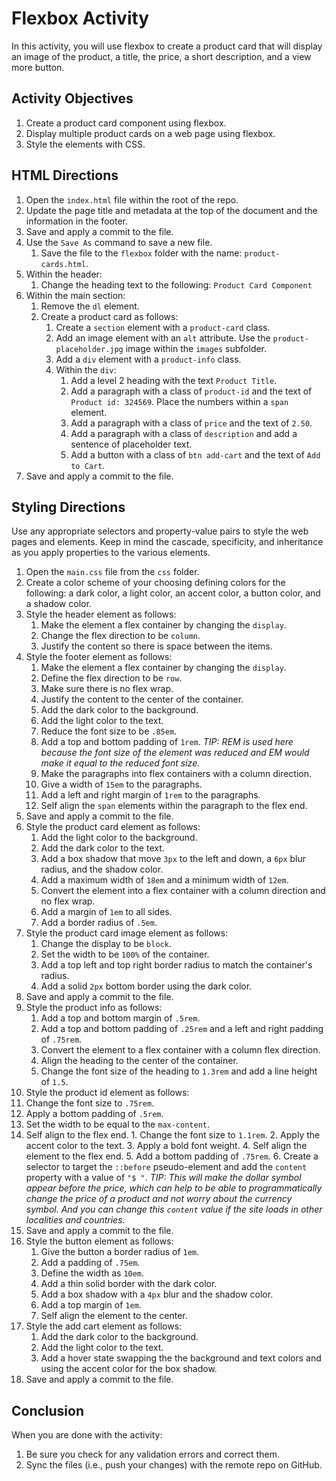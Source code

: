 # Flexbox Activity
In this activity, you will use flexbox to create a product card that will display an image of the product, a title, the price, a short description, and a view more button.

## Activity Objectives
1. Create a product card component using flexbox.
2. Display multiple product cards on a web page using flexbox.
3. Style the elements with CSS.

## HTML Directions
1. Open the `index.html` file within the root of the repo.
2. Update the page title and metadata at the top of the document and the information in the footer.
3. Save and apply a commit to the file.
4. Use the `Save As` command to save a new file.
   1. Save the file to the `flexbox` folder with the name: `product-cards.html`.
5. Within the header:
   1. Change the heading text to the following: `Product Card Component`
6. Within the main section:
   1. Remove the `dl` element.
   2. Create a product card as follows:
      1. Create a `section` element with a `product-card` class.
      2. Add an image element with an `alt` attribute. Use the `product-placeholder.jpg` image within the `images` subfolder.
      3. Add a `div` element with a `product-info` class.
      4. Within the `div`:
         1. Add a level 2 heading with the text `Product Title`.
         2. Add a paragraph with a class of `product-id` and the text of `Product id: 324569`. Place the numbers within a `span` element.
         3. Add a paragraph with a class of `price` and the text of `2.50`.
         4. Add a paragraph with a class of `description` and add a sentence of placeholder text.
         5. Add a button with a class of `btn add-cart` and the text of `Add to Cart`.
7. Save and apply a commit to the file.

## Styling Directions
Use any appropriate selectors and property-value pairs to style the web pages and elements. Keep in mind the cascade, specificity, and inheritance as you apply properties to the various elements.

1. Open the `main.css` file from the `css` folder.
2. Create a color scheme of your choosing defining colors for the following: a dark color, a light color, an accent color, a button color, and a shadow color.
3. Style the header element as follows:
   1. Make the element a flex container by changing the `display`.
   2. Change the flex direction to be `column`.
   3. Justify the content so there is space between the items.
4. Style the footer element as follows:
   1. Make the element a flex container by changing the `display`.
   2. Define the flex direction to be `row`.
   3. Make sure there is no flex wrap.
   4. Justify the content to the center of the container.
   5. Add the dark color to the background.
   6. Add the light color to the text.
   7. Reduce the font size to be `.85em`.
   8. Add a top and bottom padding of `1rem`. *TIP: REM is used here because the font size of the element was reduced and EM would make it equal to the reduced font size.*
   9. Make the paragraphs into flex containers with a column direction.
   10. Give a width of `15em` to the paragraphs.
   11. Add a left and right margin of `1rem` to the paragraphs.
   12. Self align the `span` elements within the paragraph to the flex end.
5. Save and apply a commit to the file.
6. Style the product card element as follows:
   1. Add the light color to the background.
   2. Add the dark color to the text.
   3. Add a box shadow that move `3px` to the left and down, a `6px` blur radius, and the shadow color.
   4. Add a maximum width of `18em` and a minimum width of `12em`.
   5. Convert the element into a flex container with a column direction and no flex wrap.
   6. Add a margin of `1em` to all sides.
   7. Add a border radius of `.5em`.
7. Style the product card image element as follows:
   1. Change the display to be `block`.
   2. Set the width to be `100%` of the container.
   3. Add a top left and top right border radius to match the container's radius.
   4. Add a solid `2px` bottom border using the dark color.
8. Save and apply a commit to the file.
9. Style the product info as follows:
   1. Add a top and bottom margin of `.5rem`.
   2. Add a top and bottom padding of `.25rem` and a left and right padding of `.75rem`.
   3. Convert the element to a flex container with a column flex direction.
   4. Align the heading to the center of the container.
   5. Change the font size of the heading to `1.3rem` and add a line height of `1.5`.
10. Style the product id element as follows:
   1. Change the font size to `.75rem`.
   2. Apply a bottom padding of `.5rem`.
   3. Set the width to be equal to the `max-content`.
   4. Self align to the flex end.
    1. Change the font size to `1.1rem`.
    2. Apply the accent color to the text.
    3. Apply a bold font weight.
    4. Self align the element to the flex end.
    5. Add a bottom padding of `.75rem`.
    6. Create a selector to target the `::before` pseudo-element and add the `content` property with a value of `"$ "`. *TIP: This will make the dollar symbol appear before the price, which can help to be able to programmatically change the price of a product and not worry about the currency symbol. And you can change this `content` value if the site loads in other localities and countries.*
12. Save and apply a commit to the file.
13. Style the button element as follows:
    1. Give the button a border radius of `1em`.
    2. Add a padding of `.75em`. 
    3. Define the width as `10em`.
    4. Add a thin solid border with the dark color.
    5. Add a box shadow with a `4px` blur and the shadow color.
    6. Add a top margin of `1em`.
    7. Self align the element to the center.
14. Style the add cart element as follows:
    1. Add the dark color to the background.
    2. Add the light color to the text.
    3. Add a hover state swapping the the background and text colors and using the accent color for the box shadow.
15. Save and apply a commit to the file.

## Conclusion
When you are done with the activity:
1. Be sure you check for any validation errors and correct them.
2. Sync the files (i.e., push your changes) with the remote repo on GitHub.